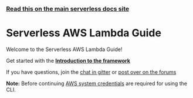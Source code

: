 <!--
title: Serverless - AWS Guide
menuText: AWS
layout: Doc
-->

<!-- DOCS-SITE-LINK:START automatically generated  -->
### [Read this on the main serverless docs site](https://www.serverless.com/framework/docs/providers/aws/guide/)
<!-- DOCS-SITE-LINK:END -->

# Serverless AWS Lambda Guide

Welcome to the Serverless AWS Lambda Guide!

Get started with the **[Introduction to the framework](./introduction.md)**

If you have questions, join the [chat in gitter](https://gitter.im/serverless/serverless) or [post over on the forums](https://gitter.im/serverless/serverless)

**Note:** Before continuing [AWS system credentials](https://serverless.com/framework/docs/providers/aws/guide/credentials/) are required for using the CLI.

